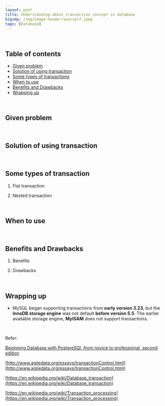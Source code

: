 ```yaml
---
layout: post
title: Understanding about transaction concept in database
bigimg: /img/image-header/yourself.jpeg
tags: [Database]
---
```





<br>

## Table of contents
- [Given problem](#given-problem)
- [Solution of using transaction](#solution-of-using-transaction)
- [Some types of transactions](#some-types-of-transactions)
- [When to use](#when-to-use)
- [Benefits and Drawbacks](#benefits-and-drawbacks)
- [Wrapping up](#wrapping-up)


<br>

## Given problem






<br>

## Solution of using transaction






<br>

## Some types of transaction

1. Flat transaction



2. Nested transaction



<br>

## When to use





<br>

## Benefits and Drawbacks

1. Benefits




2. Drawbacks



<br>

## Wrapping up

- MySQL began supporting transactions from **early version 3.23**, but the **InnoDB storage engine** was not default **before version 5.5**. The earlier available storage engine, **MyISAM** does not support transactions.


<br>

Refer:

[Beginning Database with PostgreSQl, from novice to professional, second edition]()

[http://www.agiledata.org/essays/transactionControl.html](http://www.agiledata.org/essays/transactionControl.html)

[https://en.wikipedia.org/wiki/Database_transaction](https://en.wikipedia.org/wiki/Database_transaction)

[https://en.wikipedia.org/wiki/Transaction_processing](https://en.wikipedia.org/wiki/Transaction_processing)